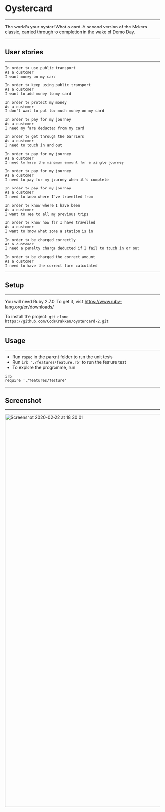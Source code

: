 # Oystercard

---
The world's your oyster! What a card. A second version of the Makers classic, carried through to completion in the wake of Demo Day.

---
## User stories

---
```
In order to use public transport
As a customer
I want money on my card

In order to keep using public transport
As a customer
I want to add money to my card

In order to protect my money
As a customer
I don't want to put too much money on my card

In order to pay for my journey
As a customer
I need my fare deducted from my card

In order to get through the barriers
As a customer
I need to touch in and out

In order to pay for my journey
As a customer
I need to have the minimum amount for a single journey

In order to pay for my journey
As a customer
I need to pay for my journey when it's complete

In order to pay for my journey
As a customer
I need to know where I've travelled from

In order to know where I have been
As a customer
I want to see to all my previous trips

In order to know how far I have travelled
As a customer
I want to know what zone a station is in

In order to be charged correctly
As a customer
I need a penalty charge deducted if I fail to touch in or out

In order to be charged the correct amount
As a customer
I need to have the correct fare calculated
```

---
## Setup

---
You will need Ruby 2.7.0. To get it, visit https://www.ruby-lang.org/en/downloads/

To install the project: `git clone https://github.com/CodeKrakken/oystercard-2.git`

---
## Usage

---
* Run `rspec` in the parent folder to run the unit tests
* Run `irb './features/feature.rb'` to run the feature test
* To explore the programme, run
```
irb
require './features/feature'
```

---
## Screenshot

---
<img width="1280" alt="Screenshot 2020-02-22 at 18 30 01" src="https://user-images.githubusercontent.com/52076323/75097554-ef3cf080-55a3-11ea-826b-03ce8b428d8e.png">
